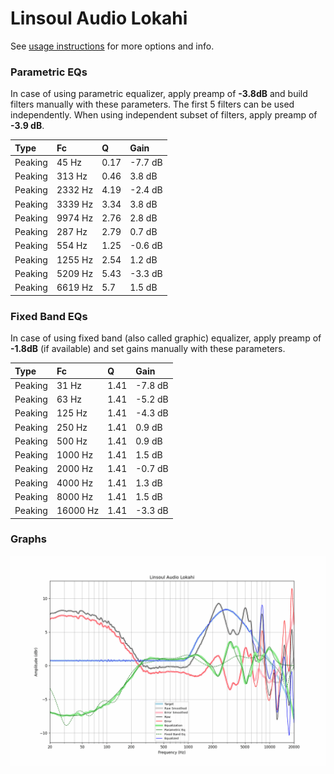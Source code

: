 # Linsoul Audio Lokahi
See [usage instructions](https://github.com/jaakkopasanen/AutoEq#usage) for more options and info.

### Parametric EQs
In case of using parametric equalizer, apply preamp of **-3.8dB** and build filters manually
with these parameters. The first 5 filters can be used independently.
When using independent subset of filters, apply preamp of **-3.9 dB**.

| Type    | Fc      |    Q | Gain    |
|:--------|:--------|:-----|:--------|
| Peaking | 45 Hz   | 0.17 | -7.7 dB |
| Peaking | 313 Hz  | 0.46 | 3.8 dB  |
| Peaking | 2332 Hz | 4.19 | -2.4 dB |
| Peaking | 3339 Hz | 3.34 | 3.8 dB  |
| Peaking | 9974 Hz | 2.76 | 2.8 dB  |
| Peaking | 287 Hz  | 2.79 | 0.7 dB  |
| Peaking | 554 Hz  | 1.25 | -0.6 dB |
| Peaking | 1255 Hz | 2.54 | 1.2 dB  |
| Peaking | 5209 Hz | 5.43 | -3.3 dB |
| Peaking | 6619 Hz | 5.7  | 1.5 dB  |

### Fixed Band EQs
In case of using fixed band (also called graphic) equalizer, apply preamp of **-1.8dB**
(if available) and set gains manually with these parameters.

| Type    | Fc       |    Q | Gain    |
|:--------|:---------|:-----|:--------|
| Peaking | 31 Hz    | 1.41 | -7.8 dB |
| Peaking | 63 Hz    | 1.41 | -5.2 dB |
| Peaking | 125 Hz   | 1.41 | -4.3 dB |
| Peaking | 250 Hz   | 1.41 | 0.9 dB  |
| Peaking | 500 Hz   | 1.41 | 0.9 dB  |
| Peaking | 1000 Hz  | 1.41 | 1.5 dB  |
| Peaking | 2000 Hz  | 1.41 | -0.7 dB |
| Peaking | 4000 Hz  | 1.41 | 1.3 dB  |
| Peaking | 8000 Hz  | 1.41 | 1.5 dB  |
| Peaking | 16000 Hz | 1.41 | -3.3 dB |

### Graphs
![](./Linsoul%20Audio%20Lokahi.png)